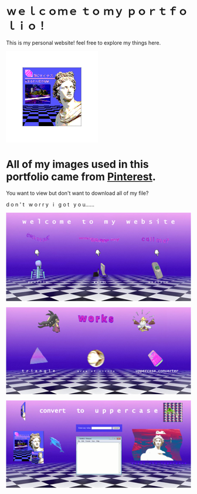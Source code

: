 # ｗｅｌｃｏｍｅ ｔｏ  ｍｙ ｐｏｒｔｆｏｌｉｏ！

This is my personal website! feel free to explore my things here.

![Spinning](https://github.com/Mattillac/personal_web_portfolio/blob/main/static/images/album.gif)
 
# All of my images used in this portfolio came from [Pinterest](https://ph.pinterest.com/pin/43910165110412752/).
 
You want to view but don't want to download all of my file?

d o n ' t &nbsp; w o r r y &nbsp; i &nbsp; g o t &nbsp; y o u......

![sneak p e e k](https://github.com/Mattillac/personal_web_portfolio/blob/main/static/images/Screenshot%202025-10-08%20162033.png)

![sneak p e e k](https://github.com/Mattillac/personal_web_portfolio/blob/main/static/images/Screenshot%202025-10-08%20162044.png)

![sneak p e e k](https://github.com/Mattillac/personal_web_portfolio/blob/main/static/images/Screenshot%202025-10-08%20162059.png)